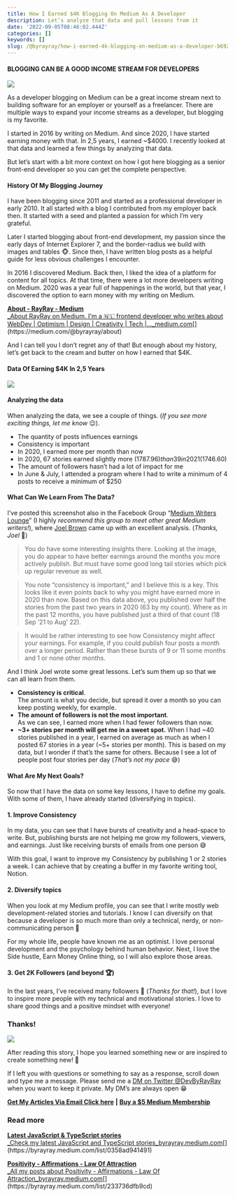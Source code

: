 ```yaml
---
title: How I Earned $4K Blogging On Medium As A Developer
description: Let’s analyze that data and pull lessons from it
date: '2022-09-05T08:46:02.444Z'
categories: []
keywords: []
slug: /@byrayray/how-i-earned-4k-blogging-on-medium-as-a-developer-b6925aa78358
---
```


#### BLOGGING CAN BE A GOOD INCOME STREAM FOR DEVELOPERS

![](/Users/devbyrayray/Downloads/medium-export-a7b31d8cfbafc479a349e86525a0598d57555fb548cdfad5aa20f48d7b4db09d/posts/md_1664876347726/img/0__9CaNg____vADrVtlzg.jpg)

As a developer blogging on Medium can be a great income stream next to building software for an employer or yourself as a freelancer. There are multiple ways to expand your income streams as a developer, but blogging is my favorite.

I started in 2016 by writing on Medium. And since 2020, I have started earning money with that. In 2,5 years, I earned ~$4000. I recently looked at that data and learned a few things by analyzing that data.

But let’s start with a bit more context on how I got here blogging as a senior front-end developer so you can get the complete perspective.

#### History Of My Blogging Journey

I have been blogging since 2011 and started as a professional developer in early 2010. It all started with a blog I contributed from my employer back then. It started with a seed and planted a passion for which I’m very grateful.

Later I started blogging about front-end development, my passion since the early days of Internet Explorer 7, and the border-radius we build with images and tables 🐵. Since then, I have written blog posts as a helpful guide for less obvious challenges I encounter.

In 2016 I discovered Medium. Back then, I liked the idea of a platform for content for all topics. At that time, there were a lot more developers writing on Medium. 2020 was a year full of happenings in the world, but that year, I discovered the option to earn money with my writing on Medium.

[**About - RayRay - Medium**  
_About RayRay on Medium. I'm a 🇳🇱 frontend developer who writes about WebDev | Optimism | Design | Creativity | Tech |…_medium.com](https://medium.com/@byrayray/about "https://medium.com/@byrayray/about")[](https://medium.com/@byrayray/about)

And I can tell you I don’t regret any of that! But enough about my history, let’s get back to the cream and butter on how I earned that $4K.

#### Data Of Earning $4K In 2,5 Years

![](/Users/devbyrayray/Downloads/medium-export-a7b31d8cfbafc479a349e86525a0598d57555fb548cdfad5aa20f48d7b4db09d/posts/md_1664876347726/img/1__P5KkkDi921pUdaoDTikE2g.png)

#### Analyzing the data

When analyzing the data, we see a couple of things. (_If you see more exciting things, let me know_ 😉).

*   The quantity of posts influences earnings
*   Consistency is important
*   In 2020, I earned more per month than now
*   In 2020, 67 stories earned slightly more ($1787.96) than 39 in 2021 ($1746.60)
*   The amount of followers hasn’t had a lot of impact for me
*   In June & July, I attended a program where I had to write a minimum of 4 posts to receive a minimum of $250

#### What Can We Learn From The Data?

I’ve posted this screenshot also in the Facebook Group “[Medium Writers Lounge](https://www.facebook.com/groups/mediumwriterslounge)” (I highly _recommend this group to meet other great Medium writers!_), where [Joel Brown](https://medium.com/u/8c2d235da39c) came up with an excellent analysis. (_Thanks, Joel_ 🙏)

> You do have some interesting insights there. Looking at the image, you do appear to have better earnings around the months you more actively publish. But must have some good long tail stories which pick up regular revenue as well.

> You note “consistency is important,” and I believe this is a key. This looks like it even points back to why you might have earned more in 2020 than now. Based on this data above, you published over half the stories from the past two years in 2020 (63 by my count). Where as in the past 12 months, you have published just a third of that count (18 Sep ’21 to Aug’ 22).

> It would be rather interesting to see how Consistency might affect your earnings. For example, if you could publish four posts a month over a longer period. Rather than these bursts of 9 or 11 some months and 1 or none other months.

And I think Joel wrote some great lessons. Let’s sum them up so that we can all learn from them.

*   **Consistency is critical**.   
    The amount is what you decide, but spread it over a month so you can keep posting weekly, for example.
*   **The amount of followers is not the most important**.   
    As we can see, I earned more when I had fewer followers than now.
*   **~3+ stories per month will get me in a sweet spot.** When I had ~40 stories published in a year, I earned on average as much as when I posted 67 stories in a year (~5+ stories per month). This is based on my data, but I wonder if that’s the same for others. Because I see a lot of people post four stories per day (_That’s not my pace_ 😅)

#### What Are My Next Goals?

So now that I have the data on some key lessons, I have to define my goals. With some of them, I have already started (diversifying in topics).

#### 1\. Improve Consistency

In my data, you can see that I have bursts of creativity and a head-space to write. But, publishing bursts are not helping me grow my followers, viewers, and earnings. Just like receiving bursts of emails from one person 😅

With this goal, I want to improve my Consistency by publishing 1 or 2 stories a week. I can achieve that by creating a buffer in my favorite writing tool, Notion.

#### 2\. Diversify topics

When you look at my Medium profile, you can see that I write mostly web development-related stories and tutorials. I know I can diversify on that because a developer is so much more than only a technical, nerdy, or non-communicating person 🙈

For my whole life, people have known me as an optimist. I love personal development and the psychology behind human behavior. Next, I love the Side hustle, Earn Money Online thing, so I will also explore those areas.

#### 3\. Get 2K Followers (and beyond 🏆)

In the last years, I’ve received many followers 🙏 (_Thanks for that!_), but I love to inspire more people with my technical and motivational stories. I love to share good things and a positive mindset with everyone!

### Thanks!

![](/Users/devbyrayray/Downloads/medium-export-a7b31d8cfbafc479a349e86525a0598d57555fb548cdfad5aa20f48d7b4db09d/posts/md_1664876347726/img/0__YmFzKa__HSM0Fshuj.jpg)

After reading this story, I hope you learned something new or are inspired to create something new! 🤗

If I left you with questions or something to say as a response, scroll down and type me a message. Please send me a [DM on Twitter @DevByRayRay](https://twitter.com/@devbyrayray) when you want to keep it private. My DM’s are always open 😁

[**Get My Articles Via Email Click here**](https://byrayray.medium.com/subscribe) **|** [**Buy a $5 Medium Membership**](https://byrayray.medium.com/membership)

### Read more

[**Latest JavaScript & TypeScript stories**  
_Check my latest JavaScript and TypeScript stories_byrayray.medium.com](https://byrayray.medium.com/list/0358ad941491 "https://byrayray.medium.com/list/0358ad941491")[](https://byrayray.medium.com/list/0358ad941491)

[**Positivity - Affirmations - Law Of Attraction**  
_All my posts about Positivity - Affirmations - Law Of Attraction_byrayray.medium.com](https://byrayray.medium.com/list/233736dfb9cd "https://byrayray.medium.com/list/233736dfb9cd")[](https://byrayray.medium.com/list/233736dfb9cd)